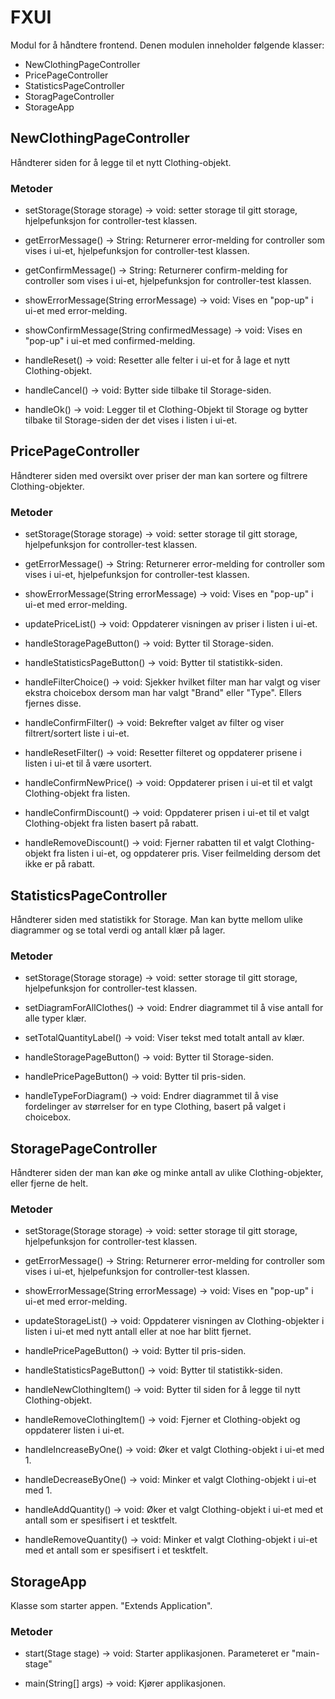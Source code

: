 # FXUI

Modul for å håndtere frontend. Denen modulen inneholder følgende klasser:

- NewClothingPageController
- PricePageController
- StatisticsPageController
- StoragPageController
- StorageApp


## NewClothingPageController

Håndterer siden for å legge til et nytt Clothing-objekt.

### Metoder

- setStorage(Storage storage) -> void: setter storage til gitt storage, hjelpefunksjon for controller-test klassen.

- getErrorMessage() -> String: Returnerer error-melding for controller som vises i ui-et, hjelpefunksjon for controller-test klassen.

- getConfirmMessage() -> String: Returnerer confirm-melding for controller som vises i ui-et, hjelpefunksjon for controller-test klassen.

- showErrorMessage(String errorMessage) -> void: Vises en "pop-up" i ui-et med error-melding.

- showConfirmMessage(String confirmedMessage) -> void: Vises en "pop-up" i ui-et med confirmed-melding.

- handleReset() -> void: Resetter alle felter i ui-et for å lage et nytt Clothing-objekt.

- handleCancel() -> void: Bytter side tilbake til Storage-siden.

- handleOk() -> void: Legger til et Clothing-Objekt til Storage og bytter tilbake til Storage-siden der det vises i listen i ui-et.


## PricePageController

Håndterer siden med oversikt over priser der man kan sortere og filtrere Clothing-objekter.

### Metoder

- setStorage(Storage storage) -> void: setter storage til gitt storage, hjelpefunksjon for controller-test klassen.

- getErrorMessage() -> String: Returnerer error-melding for controller som vises i ui-et, hjelpefunksjon for controller-test klassen.

- showErrorMessage(String errorMessage) -> void: Vises en "pop-up" i ui-et med error-melding.

- updatePriceList() -> void: Oppdaterer visningen av priser i listen i ui-et.

- handleStoragePageButton() -> void: Bytter til Storage-siden.

- handleStatisticsPageButton() -> void: Bytter til statistikk-siden.

- handleFilterChoice() -> void: Sjekker hvilket filter man har valgt og viser ekstra choicebox dersom man har valgt "Brand" eller "Type". Ellers fjernes disse.

- handleConfirmFilter() -> void: Bekrefter valget av filter og viser filtrert/sortert liste i ui-et.

- handleResetFilter() -> void: Resetter filteret og oppdaterer prisene i listen i ui-et til å være usortert.

- handleConfirmNewPrice() -> void: Oppdaterer prisen i ui-et til et valgt Clothing-objekt fra listen.

- handleConfirmDiscount() -> void: Oppdaterer prisen i ui-et til et valgt Clothing-objekt fra listen basert på rabatt.

- handleRemoveDiscount() -> void: Fjerner rabatten til et valgt Clothing-objekt fra listen i ui-et, og oppdaterer pris. Viser feilmelding dersom det ikke er på rabatt.


## StatisticsPageController

Håndterer siden med statistikk for Storage. Man kan bytte mellom ulike diagrammer og se total verdi og antall klær på lager.

### Metoder

- setStorage(Storage storage) -> void: setter storage til gitt storage, hjelpefunksjon for controller-test klassen.

- setDiagramForAllClothes() -> void: Endrer diagrammet til å vise antall for alle typer klær.

- setTotalQuantityLabel() -> void: Viser tekst med totalt antall av klær.

- handleStoragePageButton() -> void: Bytter til Storage-siden.

- handlePricePageButton() -> void: Bytter til pris-siden.

- handleTypeForDiagram() -> void: Endrer diagrammet til å vise fordelinger av størrelser for en type Clothing, basert på valget i choicebox.


## StoragePageController

Håndterer siden der man kan øke og minke antall av ulike Clothing-objekter, eller fjerne de helt.

### Metoder

- setStorage(Storage storage) -> void: setter storage til gitt storage, hjelpefunksjon for controller-test klassen.

- getErrorMessage() -> String: Returnerer error-melding for controller som vises i ui-et, hjelpefunksjon for controller-test klassen.

- showErrorMessage(String errorMessage) -> void: Vises en "pop-up" i ui-et med error-melding.

- updateStorageList() -> void: Oppdaterer visningen av Clothing-objekter i listen i ui-et med nytt antall eller at noe har blitt fjernet.

- handlePricePageButton() -> void: Bytter til pris-siden.

- handleStatisticsPageButton() -> void: Bytter til statistikk-siden.

- handleNewClothingItem() -> void: Bytter til siden for å legge til nytt Clothing-objekt.

- handleRemoveClothingItem() -> void: Fjerner et Clothing-objekt og oppdaterer listen i ui-et.

- handleIncreaseByOne() -> void: Øker et valgt Clothing-objekt i ui-et med 1.

- handleDecreaseByOne() -> void: Minker et valgt Clothing-objekt i ui-et med 1.

- handleAddQuantity() -> void: Øker et valgt Clothing-objekt i ui-et med et antall som er spesifisert i et tesktfelt.

- handleRemoveQuantity() -> void: Minker et valgt Clothing-objekt i ui-et med et antall som er spesifisert i et tesktfelt.


## StorageApp

Klasse som starter appen. "Extends Application".

### Metoder

- start(Stage stage) -> void: Starter applikasjonen. Parameteret er "main-stage"

- main(String[] args) -> void: Kjører applikasjonen.